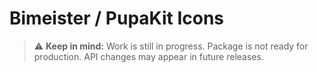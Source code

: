 # Bimeister / PupaKit Icons

> ⚠️ **Keep in mind:** Work is still in progress. Package is not ready for production. API changes may appear in future
> releases.
